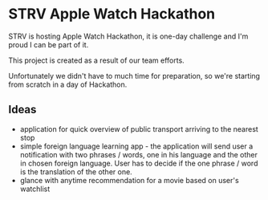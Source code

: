 STRV Apple Watch Hackathon
===
STRV is hosting Apple Watch Hackathon, it is one-day challenge and I'm proud I can be part of it.

This project is created as a result of our team efforts.

Unfortunately we didn't have to much time for preparation, so we're starting from scratch in a day of Hackathon.

Ideas
---
- application for quick overview of public transport arriving to the nearest stop
- simple foreign language learning app - the application will send user a notification with two phrases / words, one in his language and the other in chosen foreign language. User has to decide if the one phrase / word is the translation of the other one.
- glance with anytime recommendation for a movie based on user's watchlist

